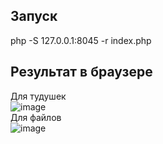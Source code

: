 ## Запуск
php -S 127.0.0.1:8045 -r index.php

## Результат в браузере
Для тудушек<br />
![image](https://user-images.githubusercontent.com/40167168/143060464-265a26a0-447f-4301-ac95-c208ad7ccf5c.png)
<br />
Для файлов<br />
![image](https://user-images.githubusercontent.com/40167168/145719405-83e4e10d-38da-4651-b2ce-916dadbd558b.png)
